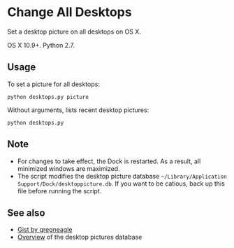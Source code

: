 # Change All Desktops

Set a desktop picture on all desktops on OS X.

OS X 10.9+. Python 2.7.


## Usage

To set a picture for all desktops:

    python desktops.py picture

Without arguments, lists recent desktop pictures:

    python desktops.py


## Note

- For changes to take effect, the Dock is restarted. As a result, all minimized windows are maximized.
- The script modifies the desktop picture database `~/Library/Application Support/Dock/desktoppicture.db`. If you want to be catious, back up this file before running the script.


## See also

- [Gist by gregneagle](https://gist.github.com/gregneagle/6225747)
- [Overview](http://1klb.com/posts/2013/11/02/desktop-background-on-os-x-109-mavericks/) of the desktop pictures database

